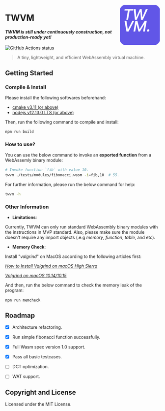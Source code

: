 <p><img align="right" width="130"src="https://github.com/Becavalier/TWVM/blob/master/assets/brand-300x300.png?raw=true"></p>

# TWVM

#### *TWVM is still under continuously construction, not production-ready yet!*

<img alt="GitHub Actions status" src="https://github.com/Becavalier/TWVM/workflows/Build CI/badge.svg">

> A tiny, lightweight, and efficient WebAssembly virtual machine.

## Getting Started

### Compile & Install

Please install the following softwares beforehand:

* [cmake v3.11 (or above)](https://cmake.org/install/)
* [nodejs v12.13.0 LTS (or above)](https://nodejs.org/en/download/)

Then, run the following command to compile and install:

```bash
npm run build
```

### How to use?

You can use the below command to invoke an **exported function** from a WebAssemly binary module:

```bash
# Invoke function `fib` with value 10.
twvm ./tests/modules/fibonacci.wasm -i=fib,10  # 55.
```

For further information, please run the below command for help:

```bash
twvm -h
```

### Other Information

* **Limitations**:

Currently, TWVM can only run standard WebAssembly binary modules with the instructions in MVP standard. Also, please make sure the module doesn't require any import objects (.e.g *memory*, *function*, *table*, and etc).

* **Memory Check**:

Install "*valgrind*" on MacOS according to the following articles first:

*[How to Install Valgrind on macOS High Sierra](https://www.gungorbudak.com/blog/2018/04/28/how-to-install-valgrind-on-macos-high-sierra/)*

*[Valgrind on macOS 10.14/10.15](https://github.com/sowson/valgrind)*


And then, run the below command to check the memory leak of the program:

`npm run memcheck`

## Roadmap

- [x] Architecture refactoring.
- [x] Run simple fibonacci function successfully.
- [x] Full Wasm spec version 1.0 support.
- [x] Pass all basic testcases.
- [ ] DCT optimization.
- [ ] WAT support.


## Copyright and License

Licensed under the MIT License.
